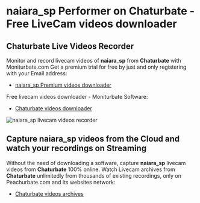 # naiara_sp Performer on Chaturbate - Free LiveCam videos downloader

## Chaturbate Live Videos Recorder

Monitor and record livecam videos of **naiara_sp** from **Chaturbate** with Moniturbate.com
Get a premium trial for free by just and only registering with your Email address:
* [naiara_sp Premium videos downloader](https://moniturbate.com/request-demo-licence-key.html)

Free livecam videos downloader - Moniturbate Software:
* [Chaturbate videos downloader](https://moniturbate.com/moniturbate-download-software.html)

![naiara_sp livecam videos recorder](https://peachurnet.com/templates/moniturbate-software.png)


## Capture naiara_sp videos from the Cloud and watch your recordings on Streaming

Without the need of downloading a software, capture **naiara_sp** livecam videos from **Chaturbate** 100% online.
Watch Livecam archives from **Chaturbate** unlimitedly from thousands of existing recordings, only on Peachurbate.com and its websites network:
* [Chaturbate videos archives](https://peachurnet.com/)